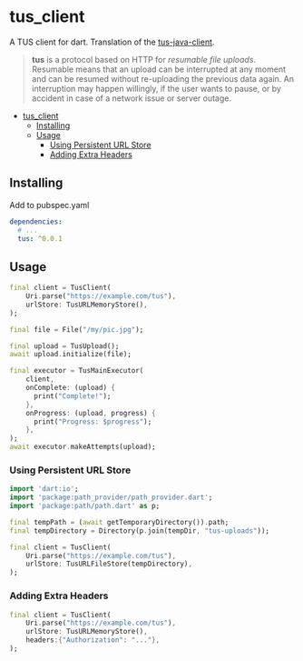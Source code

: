 # tus_client

A TUS client for dart. Translation of the [tus-java-client](https://github.com/tus/tus-java-client).

> **tus** is a protocol based on HTTP for *resumable file uploads*. Resumable
> means that an upload can be interrupted at any moment and can be resumed without
> re-uploading the previous data again. An interruption may happen willingly, if
> the user wants to pause, or by accident in case of a network issue or server
> outage.

- [tus_client](#tus_client)
  - [Installing](#installing)
  - [Usage](#usage)
    - [Using Persistent URL Store](#using-persistent-url-store)
    - [Adding Extra Headers](#adding-extra-headers)

## Installing

Add to pubspec.yaml
```yaml
dependencies:
  # ...
  tus: ^0.0.1
```

## Usage

```dart
final client = TusClient(
    Uri.parse("https://example.com/tus"),
    urlStore: TusURLMemoryStore(),
);

final file = File("/my/pic.jpg");

final upload = TusUpload();
await upload.initialize(file);

final executor = TusMainExecutor(
    client,
    onComplete: (upload) {
      print("Complete!");
    },
    onProgress: (upload, progress) {
      print("Progress: $progress");
    },
);
await executor.makeAttempts(upload);
```

### Using Persistent URL Store

```dart
import 'dart:io';
import 'package:path_provider/path_provider.dart';
import 'package:path/path.dart' as p;

final tempPath = (await getTemporaryDirectory()).path;
final tempDirectory = Directory(p.join(tempDir, "tus-uploads"));

final client = TusClient(
    Uri.parse("https://example.com/tus"),
    urlStore: TusURLFileStore(tempDirectory),
);
```

### Adding Extra Headers

```dart
final client = TusClient(
    Uri.parse("https://example.com/tus"),
    urlStore: TusURLMemoryStore(),
    headers:{"Authorization": "..."},
);
```